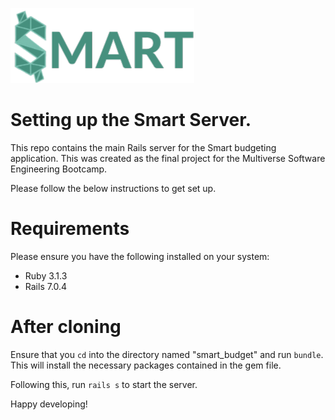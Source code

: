 ![Smart Logo](https://github.com/CharlieWWW94/server_smart_budget/blob/main/smart_logo.png?raw=true)

# Setting up the Smart Server.

This repo contains the main Rails server for the Smart budgeting application. This was created as the final project for the Multiverse Software Engineering Bootcamp.

Please follow the below instructions to get set up.

# Requirements

Please ensure you have the following installed on your system:

- Ruby 3.1.3
- Rails 7.0.4

# After cloning

Ensure that you ```cd``` into the directory named "smart_budget" and run ```bundle```. This will install the necessary packages contained in the gem file.

Following this, run ```rails s``` to start the server.

Happy developing!
